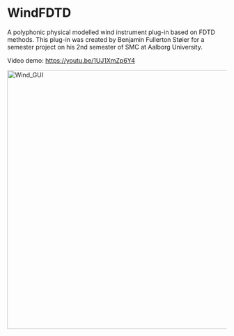 # WindFDTD
A polyphonic physical modelled wind instrument plug-in based on FDTD methods. This plug-in was created by Benjamin Fullerton Støier for a semester project on his 2nd semester of SMC at Aalborg University.

Video demo: https://youtu.be/1UJ1XmZp6Y4

<img width="594" alt="Wind_GUI" src="https://github.com/stoier/WindFDTD/assets/92699192/ab6544b6-cc6b-4ef0-bc4f-36690d2f030d">
